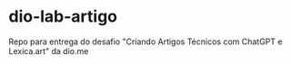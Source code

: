 # dio-lab-artigo
Repo para entrega do desafio "Criando Artigos Técnicos com ChatGPT e Lexica.art" da dio.me
